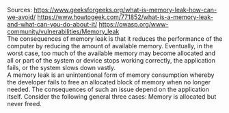 Sources:
https://www.geeksforgeeks.org/what-is-memory-leak-how-can-we-avoid/
https://www.howtogeek.com/771852/what-is-a-memory-leak-and-what-can-you-do-about-it/
https://owasp.org/www-community/vulnerabilities/Memory_leak
\
The consequences of memory leak is that it reduces the performance of the computer by reducing the amount of available memory. Eventually, in the worst case, too much of the available memory may become allocated and all or part of the system or device stops working correctly, the application fails, or the system slows down vastly.
\
A memory leak is an unintentional form of memory consumption whereby the developer fails to free an allocated block of memory when no longer needed. The consequences of such an issue depend on the application itself. Consider the following general three cases: Memory is allocated but never freed.

